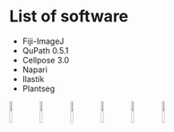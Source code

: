 # List of software

- Fiji-ImageJ
- QuPath 0.5.1
- Cellpose 3.0
- Napari
- Ilastik
- Plantseg


<div>
    <p float="left">
        <img src="../_static/assets/logos/fiji.png" width="10%" />
        <img src="../_static/assets/logos/qupath.png" width="10%" />
        <img src="../_static/assets/logos/cellpose3.png" width="10%" />
        <img src="../_static/assets/logos/napari.png" width="10%" />
        <img src="../_static/assets/logos/ilastik.png" width="10%" />
        <img src="../_static/assets/logos/plantseg.png" width="10%" />
    </p>
</div>